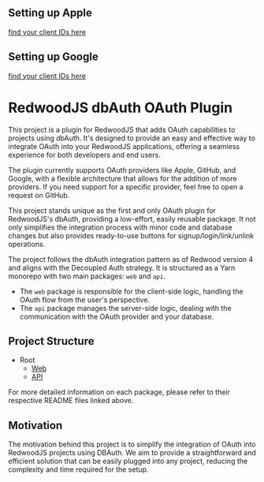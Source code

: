 ## 

## Setting up Apple
[find your client IDs here](https://developer.apple.com/account/resources/identifiers/list/serviceId)

## Setting up Google
[find your client IDs here](https://console.cloud.google.com/apis/credentials)

# RedwoodJS dbAuth OAuth Plugin

This project is a plugin for RedwoodJS that adds OAuth capabilities to projects using dbAuth. It's designed to provide an easy and effective way to integrate OAuth into your RedwoodJS applications, offering a seamless experience for both developers and end users.

The plugin currently supports OAuth providers like Apple, GitHub, and Google, with a flexible architecture that allows for the addition of more providers. If you need support for a specific provider, feel free to open a request on GitHub.

This project stands unique as the first and only OAuth plugin for RedwoodJS's dbAuth, providing a low-effort, easily reusable package. It not only simplifies the integration process with minor code and database changes but also provides ready-to-use buttons for signup/login/link/unlink operations.

The project follows the dbAuth integration pattern as of Redwood version 4 and aligns with the Decoupled Auth strategy. It is structured as a Yarn monorepo with two main packages: `web` and `api`.

- The `web` package is responsible for the client-side logic, handling the OAuth flow from the user's perspective.
- The `api` package manages the server-side logic, dealing with the communication with the OAuth provider and your database.

## Project Structure
- Root
  - [Web](./web/README.md)
  - [API](./api/README.md)

For more detailed information on each package, please refer to their respective README files linked above.

## Motivation
The motivation behind this project is to simplify the integration of OAuth into RedwoodJS projects using DBAuth. We aim to provide a straightforward and efficient solution that can be easily plugged into any project, reducing the complexity and time required for the setup.
